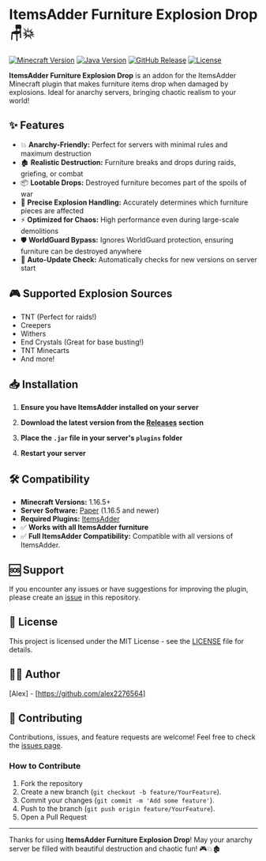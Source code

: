# ItemsAdder Furniture Explosion Drop 🪑💥

[![Minecraft Version](https://img.shields.io/badge/Minecraft-1.16.5+-brightgreen)](https://papermc.io/software/paper)
[![Java Version](https://img.shields.io/badge/java-17+-orange)](https://adoptium.net/installation/linux/)
[![GitHub Release](https://img.shields.io/github/v/release/alex2276564/IAFurnitureExplosionDrop?color=blue)](https://github.com/alex2276564/IAFurnitureExplosionDrop/releases/latest)
[![License](https://img.shields.io/badge/license-MIT-green.svg)](LICENSE)

**ItemsAdder Furniture Explosion Drop** is an addon for the ItemsAdder Minecraft plugin that makes furniture items drop when damaged by explosions. Ideal for anarchy servers, bringing chaotic realism to your world!

## ✨ Features

- 💥 **Anarchy-Friendly:** Perfect for servers with minimal rules and maximum destruction
- 🏚️ **Realistic Destruction:** Furniture breaks and drops during raids, griefing, or combat
- 📦 **Lootable Drops:** Destroyed furniture becomes part of the spoils of war
- 🎯 **Precise Explosion Handling:** Accurately determines which furniture pieces are affected
- ⚡ **Optimized for Chaos:** High performance even during large-scale demolitions
- 🛡️️ **WorldGuard Bypass:** Ignores WorldGuard protection, ensuring furniture can be destroyed anywhere
- 🔄 **Auto-Update Check:** Automatically checks for new versions on server start

## 🎮 Supported Explosion Sources
- TNT (Perfect for raids!)
- Creepers
- Withers
- End Crystals (Great for base busting!)
- TNT Minecarts
- And more!

## 📥 Installation

1. **Ensure you have ItemsAdder installed on your server**

2. **Download the latest version from the [Releases](https://github.com/alex2276564/IAFurnitureExplosionDrop/releases) section**

3. **Place the `.jar` file in your server's `plugins` folder**

4. **Restart your server**

## 🛠️ Compatibility

- **Minecraft Versions:** 1.16.5+
- **Server Software:** [Paper](https://papermc.io/) (1.16.5 and newer)
- **Required Plugins:** [ItemsAdder](https://www.spigotmc.org/resources/itemsadder.73355/)
- ✅ **Works with all ItemsAdder furniture**
- ✅ **Full ItemsAdder Compatibility:** Compatible with all versions of ItemsAdder.

## 🆘 Support

If you encounter any issues or have suggestions for improving the plugin, please create an [issue](https://github.com/alex2276564/IAFurnitureExplosionDrop/issues) in this repository.

## 📄 License

This project is licensed under the MIT License - see the [LICENSE](LICENSE) file for details.

## 👨‍💻 Author

[Alex] - [https://github.com/alex2276564]

## 🤝 Contributing

Contributions, issues, and feature requests are welcome! Feel free to check the [issues page](https://github.com/alex2276564/IAFurnitureExplosionDrop/issues).

### How to Contribute

1. Fork the repository
2. Create a new branch (`git checkout -b feature/YourFeature`).
3. Commit your changes (`git commit -m 'Add some feature'`).
4. Push to the branch (`git push origin feature/YourFeature`).
5. Open a Pull Request

---

Thanks for using **ItemsAdder Furniture Explosion Drop**! May your anarchy server be filled with beautiful destruction and chaotic fun! 🎮💥🏚️
